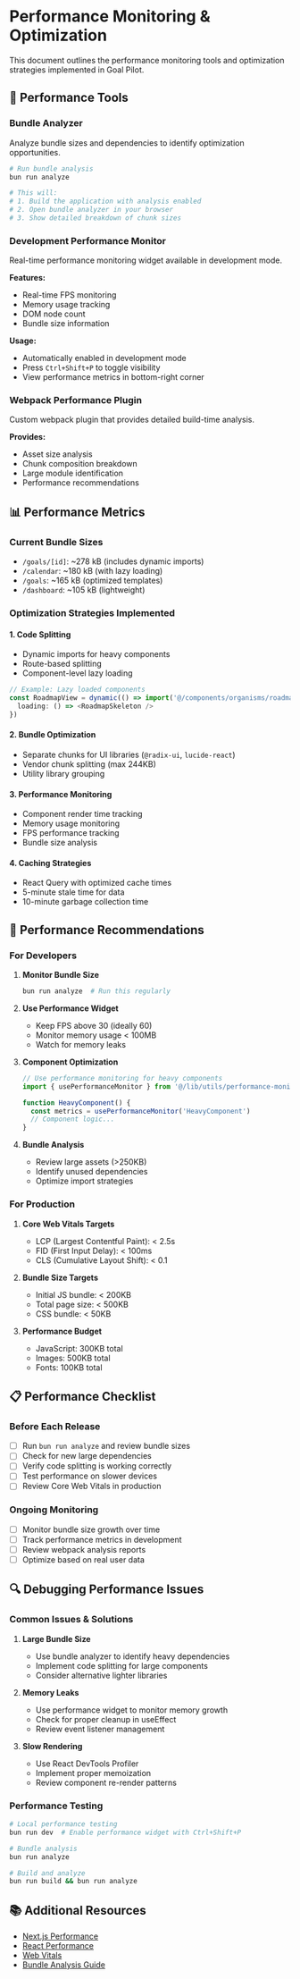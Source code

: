 # Performance Monitoring & Optimization

This document outlines the performance monitoring tools and optimization strategies implemented in Goal Pilot.

## 🔧 Performance Tools

### Bundle Analyzer

Analyze bundle sizes and dependencies to identify optimization opportunities.

```bash
# Run bundle analysis
bun run analyze

# This will:
# 1. Build the application with analysis enabled
# 2. Open bundle analyzer in your browser
# 3. Show detailed breakdown of chunk sizes
```

### Development Performance Monitor

Real-time performance monitoring widget available in development mode.

**Features:**

- Real-time FPS monitoring
- Memory usage tracking
- DOM node count
- Bundle size information

**Usage:**

- Automatically enabled in development mode
- Press `Ctrl+Shift+P` to toggle visibility
- View performance metrics in bottom-right corner

### Webpack Performance Plugin

Custom webpack plugin that provides detailed build-time analysis.

**Provides:**

- Asset size analysis
- Chunk composition breakdown
- Large module identification
- Performance recommendations

## 📊 Performance Metrics

### Current Bundle Sizes

- `/goals/[id]`: ~278 kB (includes dynamic imports)
- `/calendar`: ~180 kB (with lazy loading)
- `/goals`: ~165 kB (optimized templates)
- `/dashboard`: ~105 kB (lightweight)

### Optimization Strategies Implemented

#### 1. Code Splitting

- Dynamic imports for heavy components
- Route-based splitting
- Component-level lazy loading

```typescript
// Example: Lazy loaded components
const RoadmapView = dynamic(() => import('@/components/organisms/roadmap-view/roadmap-view'), {
  loading: () => <RoadmapSkeleton />
})
```

#### 2. Bundle Optimization

- Separate chunks for UI libraries (`@radix-ui`, `lucide-react`)
- Vendor chunk splitting (max 244KB)
- Utility library grouping

#### 3. Performance Monitoring

- Component render time tracking
- Memory usage monitoring
- FPS performance tracking
- Bundle size analysis

#### 4. Caching Strategies

- React Query with optimized cache times
- 5-minute stale time for data
- 10-minute garbage collection time

## 🎯 Performance Recommendations

### For Developers

1. **Monitor Bundle Size**

   ```bash
   bun run analyze  # Run this regularly
   ```

2. **Use Performance Widget**
   - Keep FPS above 30 (ideally 60)
   - Monitor memory usage < 100MB
   - Watch for memory leaks

3. **Component Optimization**

   ```typescript
   // Use performance monitoring for heavy components
   import { usePerformanceMonitor } from '@/lib/utils/performance-monitor'

   function HeavyComponent() {
     const metrics = usePerformanceMonitor('HeavyComponent')
     // Component logic...
   }
   ```

4. **Bundle Analysis**
   - Review large assets (>250KB)
   - Identify unused dependencies
   - Optimize import strategies

### For Production

1. **Core Web Vitals Targets**
   - LCP (Largest Contentful Paint): < 2.5s
   - FID (First Input Delay): < 100ms
   - CLS (Cumulative Layout Shift): < 0.1

2. **Bundle Size Targets**
   - Initial JS bundle: < 200KB
   - Total page size: < 500KB
   - CSS bundle: < 50KB

3. **Performance Budget**
   - JavaScript: 300KB total
   - Images: 500KB total
   - Fonts: 100KB total

## 📋 Performance Checklist

### Before Each Release

- [ ] Run `bun run analyze` and review bundle sizes
- [ ] Check for new large dependencies
- [ ] Verify code splitting is working correctly
- [ ] Test performance on slower devices
- [ ] Review Core Web Vitals in production

### Ongoing Monitoring

- [ ] Monitor bundle size growth over time
- [ ] Track performance metrics in development
- [ ] Review webpack analysis reports
- [ ] Optimize based on real user data

## 🔍 Debugging Performance Issues

### Common Issues & Solutions

1. **Large Bundle Size**
   - Use bundle analyzer to identify heavy dependencies
   - Implement code splitting for large components
   - Consider alternative lighter libraries

2. **Memory Leaks**
   - Use performance widget to monitor memory growth
   - Check for proper cleanup in useEffect
   - Review event listener management

3. **Slow Rendering**
   - Use React DevTools Profiler
   - Implement proper memoization
   - Review component re-render patterns

### Performance Testing

```bash
# Local performance testing
bun run dev  # Enable performance widget with Ctrl+Shift+P

# Bundle analysis
bun run analyze

# Build and analyze
bun run build && bun run analyze
```

## 📚 Additional Resources

- [Next.js Performance](https://nextjs.org/docs/advanced-features/measuring-performance)
- [React Performance](https://react.dev/learn/render-and-commit#performance)
- [Web Vitals](https://web.dev/vitals/)
- [Bundle Analysis Guide](https://webpack.js.org/guides/bundle-analysis/)
